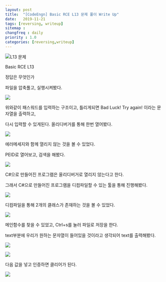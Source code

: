 ```yaml
---
layout: post
title:  "[CodeEngn] Basic RCE L13 문제 풀이 Write Up"
date:   2019-11-21
tags: [reversing, writeup]
sitemap :
changfreq : daily
priority : 1.0
categories: [reversing,writeup]
---
```


![L13 문제](https://img1.daumcdn.net/thumb/R1280x0/?scode=mtistory2&fname=https%3A%2F%2Fk.kakaocdn.net%2Fdn%2Fcq0wDd%2FbtqzU8C7R2R%2FjPYaTdLNqq9fyXbwETBxWk%2Fimg.png)

Basic RCE L13

정답은 무엇인가

파일을 압축풀고, 실행시켜봤다.

![](https://img1.daumcdn.net/thumb/R1280x0/?scode=mtistory2&fname=https%3A%2F%2Fk.kakaocdn.net%2Fdn%2FyemXJ%2FbtqzUOZduBv%2FFL4BGWVYmQsWBa3GCzChBK%2Fimg.png)

위와같이 패스워드를 입력하는 구조이고, 틀리게되면 Bad Luck! Try again! 이라는 문자열을 출력하고,

다시 입력할 수 있게된다. 올리디버거를 통해 한번 열어봤다.

![](https://img1.daumcdn.net/thumb/R1280x0/?scode=mtistory2&fname=https%3A%2F%2Fk.kakaocdn.net%2Fdn%2FbjP95n%2FbtqzTCrvaEB%2FqhOwkgYXG47T0JwYsOkH21%2Fimg.png)

에러메세지와 함께 열리지 않는 것을 볼 수 있었다.

PEID로 열어보고, 검색을 해봤다.

![](https://img1.daumcdn.net/thumb/R1280x0/?scode=mtistory2&fname=https%3A%2F%2Fk.kakaocdn.net%2Fdn%2Fu9W98%2FbtqzS0lNTyY%2Fd5Y0wNqhqCKSAoF9kxGHA1%2Fimg.png)

C#으로 만들어진 프로그램은 올리디버거로 열리지 않는다고 한다.

그래서 C#으로 만들어진 프로그램을 디컴파일할 수 있는 툴을 통해 진행해봤다.

![](https://img1.daumcdn.net/thumb/R1280x0/?scode=mtistory2&fname=https%3A%2F%2Fk.kakaocdn.net%2Fdn%2Fd9oAqK%2FbtqzVDvUynU%2FKauRKLFeF2cxZiLIFx1TIk%2Fimg.png)

디컴파일을 통해 2개의 클래스가 존재하는 것을 볼 수 있었다.

![](https://img1.daumcdn.net/thumb/R1280x0/?scode=mtistory2&fname=https%3A%2F%2Fk.kakaocdn.net%2Fdn%2FTXuun%2FbtqzR2j5g0R%2Frfruxk7cz2E4oPaPiqWbMK%2Fimg.png)

메인함수를 찾을 수 있었고, Ctrl+s를 눌러 파일로 저장을 한다.

text부분에 우리가 원하는 문자열이 들어있을 것이라고 생각되어 text를 출력해봤다.

![](https://img1.daumcdn.net/thumb/R1280x0/?scode=mtistory2&fname=https%3A%2F%2Fk.kakaocdn.net%2Fdn%2FdQsOJ0%2FbtqzVCX5qnn%2FENeCQ7fJ2Ej6REI0aYE140%2Fimg.png)

![](https://img1.daumcdn.net/thumb/R1280x0/?scode=mtistory2&fname=https%3A%2F%2Fk.kakaocdn.net%2Fdn%2FWZAU5%2FbtqzUOEZeUv%2FT74mOssEAjQEtoiDHXVnk0%2Fimg.png)

다음 값을 넣고 인증하면 클리어가 된다.

![](https://img1.daumcdn.net/thumb/R1280x0/?scode=mtistory2&fname=https%3A%2F%2Fk.kakaocdn.net%2Fdn%2FkYfe7%2FbtqzVpq8jOc%2FKPnioQ96MpWartQWcI7Fvk%2Fimg.png)
